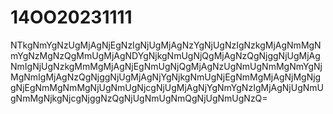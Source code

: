 # 14OO20231111
NTkgNmYgNzUgMjAgNjEgNzIgNjUgMjAgNzYgNjUgNzIgNzkgMjAgNmMgNmYgNzMgNzQgMmUgMjAgNDYgNjkgNmUgNjQgMjAgNzQgNjggNjUgMjAgNmIgNjUgNzkgMmMgMjAgNjEgNmUgNjQgMjAgNzUgNmUgNmMgNmYgNjMgNmIgMjAgNzQgNjggNjUgMjAgNjYgNjkgNmUgNjEgNmMgMjAgNjMgNjggNjEgNmMgNmMgNjUgNmUgNjcgNjUgMjAgNjYgNmYgNzIgMjAgNjUgNmUgNmMgNjkgNjcgNjggNzQgNjUgNmUgNmQgNjUgNmUgNzQ=
